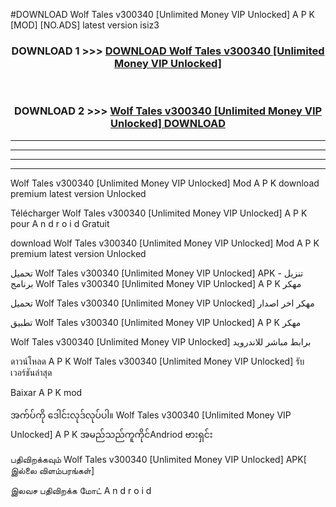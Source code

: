 #DOWNLOAD Wolf Tales  v300340 [Unlimited Money VIP Unlocked] A P K [MOD] [NO.ADS] latest version isiz3



<div align="center">

<h3>DOWNLOAD 1 >>> <a href="https://teeasianyam.web.app?sq=Wolf Tales  v300340 [Unlimited Money VIP Unlocked]">DOWNLOAD Wolf Tales  v300340 [Unlimited Money VIP Unlocked] </a></h3><br>

<h3>DOWNLOAD 2 >>> <a href="https://teeasianyam.web.app?sq=Wolf Tales  v300340 [Unlimited Money VIP Unlocked] ">Wolf Tales  v300340 [Unlimited Money VIP Unlocked]  DOWNLOAD </a></h3>

</div>


----------------------------------------------------------

----------------------------------------------------------

----------------------------------------------------------

----------------------------------------------------------


Wolf Tales  v300340 [Unlimited Money VIP Unlocked]  Mod A P K download premium latest version Unlocked

Télécharger Wolf Tales  v300340 [Unlimited Money VIP Unlocked]  A P K pour A n d r o i d Gratuit

download Wolf Tales  v300340 [Unlimited Money VIP Unlocked]  Mod A P K premium latest version Unlocked

تحميل Wolf Tales  v300340 [Unlimited Money VIP Unlocked]  APK - تنزيل برنامج Wolf Tales  v300340 [Unlimited Money VIP Unlocked]  A P K مهكر

تحميل Wolf Tales  v300340 [Unlimited Money VIP Unlocked]  مهكر اخر اصدار

تطبيق Wolf Tales  v300340 [Unlimited Money VIP Unlocked]  A P K مهكر

Wolf Tales  v300340 [Unlimited Money VIP Unlocked]  برابط مباشر للاندرويد

ดาวน์โหลด A P K Wolf Tales  v300340 [Unlimited Money VIP Unlocked]  รับเวอร์ชันล่าสุด

Baixar A P K mod

အက်ပ်ကို ဒေါင်းလုဒ်လုပ်ပါ။ Wolf Tales  v300340 [Unlimited Money VIP Unlocked]  A P K အမည်သည်ကူကိုင်Andriod ဗားရှင်း

பதிவிறக்கவும் Wolf Tales  v300340 [Unlimited Money VIP Unlocked]  APK[ இல்லை விளம்பரங்கள்] 
 
இலவச பதிவிறக்க மோட் A n d r o i d



